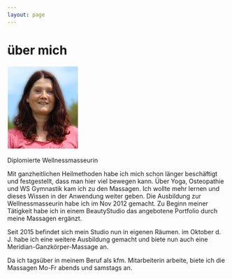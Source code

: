 ```yaml
---
layout: page
---
```


# über mich
![Barbara Beinenz](img/portrait.png) 

Diplomierte Wellnessmasseurin 

Mit ganzheitlichen Heilmethoden habe ich mich schon länger beschäftigt und festgestellt, dass man hier viel bewegen kann. 
Über Yoga, Osteopathie und WS Gymnastik kam ich zu den Massagen. Ich wollte mehr lernen und dieses Wissen in der Anwendung weiter geben.
Die Ausbildung zur Wellnessmasseurin habe ich im Nov 2012 gemacht. Zu Beginn meiner Tätigkeit  habe ich in einem BeautyStudio das angebotene Portfolio durch meine Massagen ergänzt.    

Seit 2015 befindet sich mein Studio nun in eigenen Räumen. im Oktober d. J. habe ich eine weitere Ausbildung gemacht und biete nun auch eine Meridian-Ganzkörper-Massage an. 

Da ich tagsüber in meinem Beruf als kfm. Mitarbeiterin arbeite, biete ich die Massagen Mo-Fr abends und samstags an. 

